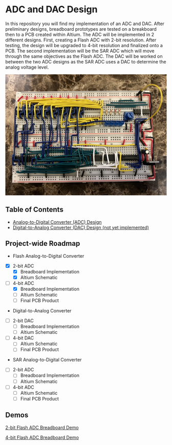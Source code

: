 # ADC and DAC Design

In this repository you will find my implementation of an ADC and DAC. After preliminary designs, breadboard prototypes are tested on a breakboard then to a PCB created within Altium. The ADC will be implemented in 2 different designs. First, creating a Flash ADC with 2-bit resolution. After testing, the design will be upgraded to 4-bit resolution and finalized onto a PCB. The second implementation will be the SAR ADC which will move through the same objectives as the Flash ADC. The DAC will be worked on between the two ADC designs as the SAR ADC uses a DAC to determine the analog voltage level. 

![4-bit_Flash_ADC_Breadboard](ADC_Design/README_IMAGES/4-bit_Flash_ADC_Breadboard.jpg)


## Table of Contents
* [Analog-to-Digital Converter (ADC) Design](https://github.com/J0NTrollston/ADC-and-DAC-Design/tree/main/ADC_Design)
* [Digital-to-Analog Converter (DAC) Design (not yet implemented)](https://github.com/J0NTrollston/ADC-and-DAC-Design/tree/main/DAC_Design)


## Project-wide Roadmap
- Flash Analog-to-Digital Converter
- [X] 2-bit ADC 
    - [X] Breadboard Implementation
    - [X] Altium Schematic
- [ ] 4-bit ADC 
    - [X] Breadboard Implementation
    - [ ] Altium Schematic
    - [ ] Final PCB Product
- Digital-to-Analog Converter
- [ ] 2-bit DAC
    - [ ] Breadboard Implementation
    - [ ] Altium Schematic
- [ ] 4-bit DAC 
    - [ ] Altium Schematic
    - [ ] Final PCB Product
- SAR Analog-to-Digital Converter
- [ ] 2-bit ADC 
    - [ ] Breadboard Implementation
    - [ ] Altium Schematic
- [ ] 4-bit ADC 
    - [ ] Altium Schematic
    - [ ] Final PCB Product

## Demos
[2-bit Flash ADC Breadboard Demo](https://youtu.be/kl4At6pt9WI)

[4-bit Flash ADC Breadboard Demo](https://youtu.be/iKHJjdzjozc)